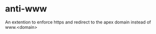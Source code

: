 # anti-www
An extention to enforce https and redirect to the apex domain instead of www.&lt;domain>
